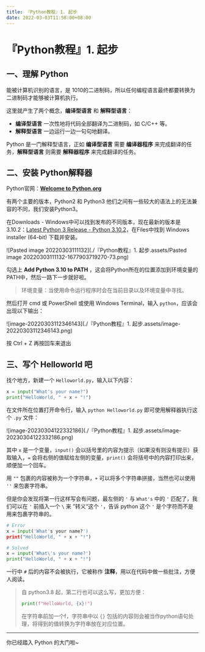 ```yaml
---
title: 『Python教程』1. 起步
date: 2022-03-03T11:58:00+08:00
---
```




# 『Python教程』1. 起步

## 一、理解 Python

能被计算机识别的语言，是 1010的二进制码，所以任何编程语言最终都要转换为二进制码才能够被计算机执行。

这里就产生了两个概念，**编译型语言** 和 **解释型语言**：

- **编译型语言** 一次性地将代码全部翻译为二进制码，如 C/C++ 等。
- **解释型语言** 一边运行一边一句句地翻译。

Python 是一门解释型语言，正如 **编译型语言** 需要 **编译器程序** 来完成翻译的任务，**解释型语言** 则需要 **解释器程序** 来完成翻译的任务。

## 二、安装 Python解释器

Python官网：**[Welcome to Python.org](https://www.python.org/)**

有两个主要的版本，Python2 和 Python3 他们之间有一些较大的语法上的无法兼容的不同，我们安装Python3。

在Downloads - Windows中可以找到发布的不同版本，现在最新的版本是3.10.2：[Latest Python 3 Release - Python 3.10.2](https://www.python.org/downloads/release/python-3102/)，在Files中找到 Windows installer (64-bit) 下载并安装。

![Pasted image 20220303111132](./『Python教程』1. 起步.assets/Pasted image 20220303111132-1677903719270-73.png)

勾选上 **Add Python 3.10 to PATH** ，这会将Python所在的位置添加到环境变量的PATH中，然后一路下一步就好啦。

> 环境变量：当使用命令运行程序时会在当前目录以及环境变量中寻找。

然后打开 cmd 或 PowerShell 或使用 Windows Terminal，输入 `python`，应该会出现以下输出：

![image-20220303112346143](./『Python教程』1. 起步.assets/image-20220303112346143.png)

按 Ctrl + Z 再按回车来退出

## 三、写个 Helloworld 吧

找个地方，新建一个 `Helloworld.py`，输入以下内容：

```python
x = input("What's your name?")
print("HelloWorld, " + x + "!")
```

在文件所在位置打开命令行，输入 `python Helloworld.py` 即可使用解释器执行这个 `.py` 文件：

![image-20230304122332186](./『Python教程』1. 起步.assets/image-20230304122332186.png)

其中 `x` 是一个变量，`input()` 会以括号里的内容为提示（如果没有则没有提示）获取输入，`=` 会将右侧的值赋给左侧的变量，`print()` 会将括号中的内容打印出来，顺便加一个回车。

用 `""` 包裹的内容被称为一个字符串，`+` 可以将多个字符串拼接，当然也可以使用 `''` 来包裹字符串。

但是你会发现将第一行这样写会有问题，最左侧的 `'` 与 `What's` 中的 `'` 匹配了，我们可以在 `'` 前插入一个 `\` 来 ”转义“这个 `'`，告诉 python 这个 `'` 是个字符而不是用来包裹字符串的。

```python
# Error
x = input('What's your name?')
print("HelloWorld, " + x + "!")
```

```python
# Solved
x = input('What\'s your name?')
print("HelloWorld, " + x + "!")
```

一行中 `#` 后的内容不会被执行，它被称作 **注释**，用以在代码中做一些批注，方便人阅读。


> 自 python3.8 起，第二行也可以这么写，更加方便：
>
> ```python
> print(f"HelloWorld, {x}!")
> ```
>
> 在字符串前加一个f，字符串中以 `{}` 包括的内容则会被当作python语句处理，将得到的值转换为字符串放在对应位置。

---

你已经踏入 Python 的大门啦~